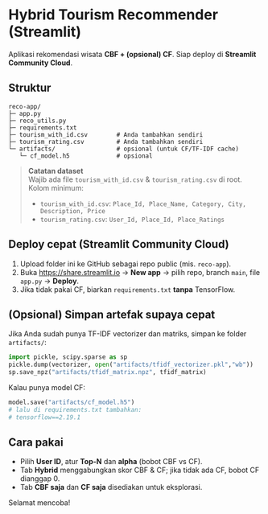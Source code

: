 # Hybrid Tourism Recommender (Streamlit)

Aplikasi rekomendasi wisata **CBF + (opsional) CF**. Siap deploy di **Streamlit Community Cloud**.

## Struktur
```
reco-app/
├─ app.py
├─ reco_utils.py
├─ requirements.txt
├─ tourism_with_id.csv        # Anda tambahkan sendiri
├─ tourism_rating.csv         # Anda tambahkan sendiri
└─ artifacts/                 # opsional (untuk CF/TF-IDF cache)
   └─ cf_model.h5             # opsional
```

> **Catatan dataset**  
> Wajib ada file `tourism_with_id.csv` & `tourism_rating.csv` di root.  
> Kolom minimum:
> - `tourism_with_id.csv`: `Place_Id, Place_Name, Category, City, Description, Price`
> - `tourism_rating.csv`: `User_Id, Place_Id, Place_Ratings`

## Deploy cepat (Streamlit Community Cloud)
1. Upload folder ini ke GitHub sebagai repo public (mis. `reco-app`).
2. Buka https://share.streamlit.io → **New app** → pilih repo, branch `main`, file `app.py` → **Deploy**.
3. Jika tidak pakai CF, biarkan `requirements.txt` **tanpa** TensorFlow.

## (Opsional) Simpan artefak supaya cepat
Jika Anda sudah punya TF-IDF vectorizer dan matriks, simpan ke folder `artifacts/`:
```python
import pickle, scipy.sparse as sp
pickle.dump(vectorizer, open("artifacts/tfidf_vectorizer.pkl","wb"))
sp.save_npz("artifacts/tfidf_matrix.npz", tfidf_matrix)
```
Kalau punya model CF:
```python
model.save("artifacts/cf_model.h5")
# lalu di requirements.txt tambahkan:
# tensorflow==2.19.1
```

## Cara pakai
- Pilih **User ID**, atur **Top-N** dan **alpha** (bobot CBF vs CF).
- Tab **Hybrid** menggabungkan skor CBF & CF; jika tidak ada CF, bobot CF dianggap 0.
- Tab **CBF saja** dan **CF saja** disediakan untuk eksplorasi.

Selamat mencoba!